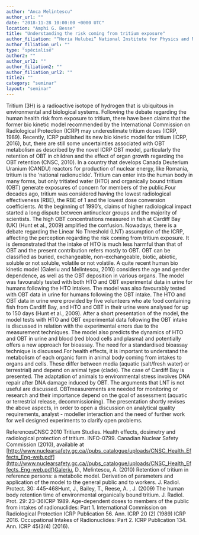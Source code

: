 ```yaml
---
author: "Anca Melintescu"
author_url: ""
date: "2018-11-28 10:00:00 +0000 UTC"
location: "Amphi G. Besse"
title: "Understanding the risk coming from tritium exposure"
author_filiation: "“Horia Hulubei” National Institute for Physics and Nuclear Engineering (IFIN-HH)"
author_filiation_url: ""
type: "spécialisé"
author2: ""
author_url2: ""
author_filiation2: ""
author_filiation_url2: ""
title2: ""
category: "seminar" 
layout: "seminar"
---
```

Tritium (3H) is a radioactive isotope of hydrogen that is ubiquitous in environmental and biological systems. Following the debate regarding the human health risk from exposure to tritium, there have been claims that the former bio kinetic model recommended by the International Commission on Radiological Protection (ICRP) may underestimate tritium doses (ICRP, 1989). Recently, ICRP published its new bio kinetic model for tritium (ICRP, 2016), but, there are still some uncertainties associated with OBT metabolism as described by the novel ICRP OBT model, particularly the retention of OBT in children and the effect of organ growth regarding the OBT retention (CNSC, 2010). In a country that develops Canada Deuterium Uranium (CANDU) reactors for production of nuclear energy, like Romania, tritium is the ‘national radionuclide’. Tritium can enter into the human body in many forms, but only tritiated water (HTO) and organically bound tritium (OBT) generate exposures of concern for members of the public.Four decades ago, tritium was considered having the lowest radiological effectiveness (RBE), the RBE of 1 and the lowest dose conversion coefficients. At the beginning of 1990’s, claims of higher radiological impact started a long dispute between antinuclear groups and the majority of scientists. The high OBT concentrations measured in fish at Cardiff Bay (UK) (Hunt et al., 2009) amplified the confusion. Nowadays, there is a debate regarding the Linear No Threshold (LNT) assumption of the ICRP, affecting the perception regarding the risk coming from tritium exposure. It is demonstrated that the intake of HTO is much less harmful than that of OBT and the present contribution refers mostly to OBT. OBT can be classified as buried, exchangeable, non-exchangeable, biotic, abiotic, soluble or not soluble, volatile or not volatile. A quite recent human bio kinetic model (Galeriu and Melintescu, 2010) considers the age and gender dependence, as well as the OBT deposition in various organs. The model was favourably tested with both HTO and OBT experimental data in urine for humans following the HTO intakes. The model was also favourably tested with OBT data in urine for humans following the OBT intake. The HTO and OBT data in urine were provided by five volunteers who ate food containing fish from Cardiff Bay, and HTO and OBT in their urine were analysed for up to 150 days (Hunt et al., 2009). After a short presentation of the model, the model tests with HTO and OBT experimental data following the OBT intake is discussed in relation with the experimental errors due to the measurement techniques. The model also predicts the dynamics of HTO and OBT in urine and blood (red blood cells and plasma) and potentially offers a new approach for bioassay. The need for a standardised bioassay technique is discussed.For health effects, it is important to understand the metabolism of each organic form in animal body coming from intakes to organs and cells. These differ between media (aquatic (salt/fresh water) or terrestrial) and depend on animal type (clade). The case of Cardiff Bay is presented. The adaptation of animals to environmental stress involves DNA repair after DNA damage induced by OBT. The arguments that LNT is not useful are discussed. OBTmeasurements are needed for monitoring or research and their importance depend on the goal of assessment (aquatic or terrestrial release, decommissioning). The presentation shortly revises the above aspects, in order to open a discussion on analytical quality requirements, analyst - modeller interaction and the need of further work for well designed experiments to clarify open problems.

ReferencesCNSC 2010 Tritium Studies. Health effects, dosimetry and radiological protection of tritium. INFO-0799. Canadian Nuclear Safety Commission (2010), available at [http://www.nuclearsafety.gc.ca//pubs_catalogue/uploads/CNSC_Health_Effects_Eng-web.pdf](http://www.nuclearsafety.gc.ca//pubs_catalogue/uploads/CNSC_Health_Effects_Eng-web.pdf)Galeriu, D., Melintescu, A. (2010) Retention of tritium in reference persons: a metabolic model. Derivation of parameters and application of the model to the general public and to workers. J. Radiol. Protect. 30: 445-468Hunt, J., Bailey, T., Reese, A. , J. (2009) The human body retention time of environmental organically bound tritium. J. Radiol. Prot. 29: 23-36ICRP 1989. Age-dependent doses to members of the public from intakes of radionuclides: Part 1. International Commission on Radiological Protection ICRP Publication 56. Ann. ICRP 20 (2) (1989) ICRP 2016. Occupational Intakes of Radionuclides: Part 2. ICRP Publication 134. Ann. ICRP 45(3/4) (2016).
